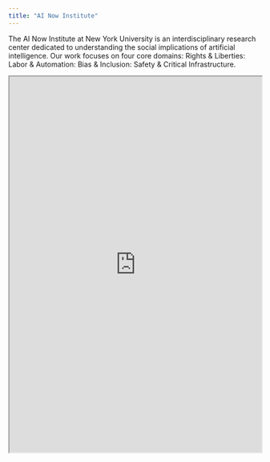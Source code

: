 ```yaml
---
title: "AI Now Institute"
---
```


The AI Now Institute at New York University is an interdisciplinary research center dedicated to understanding the social implications of artificial intelligence. Our work focuses on four core domains: Rights & Liberties: Labor & Automation: Bias & Inclusion: Safety & Critical Infrastructure.

<iframe height="750" width="100%" src="https://ewelton.github.io/ktest/wiki.html#AI%20Now%20Institute"></iframe>
